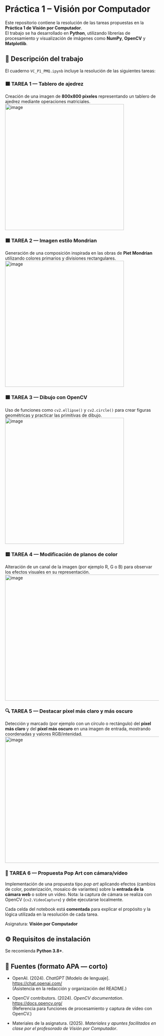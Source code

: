 # Práctica 1 – Visión por Computador

Este repositorio contiene la resolución de las tareas propuestas en la **Práctica 1 de Visión por Computador**.  
El trabajo se ha desarrollado en **Python**, utilizando librerías de procesamiento y visualización de imágenes como **NumPy**, **OpenCV** y **Matplotlib**.

## 📌 Descripción del trabajo

El cuaderno `VC_P1_PMQ.ipynb` incluye la resolución de las siguientes tareas:

### 🟦 TAREA 1 — Tablero de ajedrez
Creación de una imagen de **800x800 píxeles** representando un tablero de ajedrez mediante operaciones matriciales.
<img width="389" height="411" alt="image" src="https://github.com/user-attachments/assets/fd1df5a1-0dc3-40a0-a3c9-e719404563e5" />


### 🟥 TAREA 2 — Imagen estilo Mondrian
Generación de una composición inspirada en las obras de **Piet Mondrian** utilizando colores primarios y divisiones rectangulares.
<img width="389" height="411" alt="image" src="https://github.com/user-attachments/assets/311962f7-29ef-4ad2-b897-23072e023ef8" />


### 🟩 TAREA 3 — Dibujo con OpenCV
Uso de funciones como `cv2.ellipse()` y `cv2.circle()` para crear figuras geométricas y practicar las primitivas de dibujo.
<img width="389" height="411" alt="image" src="https://github.com/user-attachments/assets/b71eb41e-7ce3-4d37-8b79-8da060dd4322" />


### 🟨 TAREA 4 — Modificación de planos de color
Alteración de un canal de la imagen (por ejemplo R, G o B) para observar los efectos visuales en su representación.
<img width="512" height="411" alt="image" src="https://github.com/user-attachments/assets/11733cb9-e51b-4b23-9d21-6a828ac86929" />


### 🔍 TAREA 5 — Destacar píxel más claro y más oscuro
Detección y marcado (por ejemplo con un círculo o rectángulo) del **píxel más claro** y del **píxel más oscuro** en una imagen de entrada, mostrando coordenadas y valores RGB/intenidad.
<img width="512" height="412" alt="image" src="https://github.com/user-attachments/assets/62bb21aa-322b-4a34-84e0-f497b88f59ef" />


### 🎨 TAREA 6 — Propuesta Pop Art con cámara/vídeo
Implementación de una propuesta tipo *pop art* aplicando efectos (cambios de color, posterización, mosaico de variantes) sobre la **entrada de la cámara web** o sobre un vídeo. Nota: la captura de cámara se realiza con OpenCV (`cv2.VideoCapture`) y debe ejecutarse localmente.

Cada celda del notebook está **comentada** para explicar el propósito y la lógica utilizada en la resolución de cada tarea.


Asignatura: **Visión por Computador**  

## ⚙️ Requisitos de instalación
Se recomienda **Python 3.8+**. 

## 🔎 Fuentes (formato APA — corto)

- OpenAI. (2024). *ChatGPT* [Modelo de lenguaje]. https://chat.openai.com/  
  (Asistencia en la redacción y organización del README.)

- OpenCV contributors. (2024). *OpenCV documentation*. https://docs.opencv.org/  
  (Referencia para funciones de procesamiento y captura de vídeo con OpenCV.)

- Materiales de la asignatura. (2025). *Materiales y apuntes facilitados en clase por el profesorado de Visión por Computador*.  

